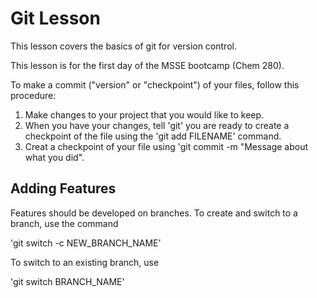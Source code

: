 # Git Lesson

This lesson covers the basics of git for version control.

This lesson is for the first day of the MSSE bootcamp (Chem 280). 

To make a commit ("version" or "checkpoint") of your files, follow this procedure:

1. Make changes to your project that you would like to keep.
2. When you have your changes, tell 'git' you are ready to create a checkpoint of the file using the 'git add FILENAME' command.
3. Creat a checkpoint of your file using 'git commit -m "Message about what you did". 

## Adding Features
Features should be developed on branches.
To create and switch to a branch, use the command

'git switch -c NEW_BRANCH_NAME'

To switch to an existing branch, use

'git switch BRANCH_NAME'
